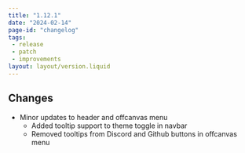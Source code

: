 ```yaml
---
title: "1.12.1"
date: "2024-02-14"
page-id: "changelog"
tags: 
 - release
 - patch
 - improvements
layout: layout/version.liquid
---
```

## Changes
- Minor updates to header and offcanvas menu
  - Added tooltip support to theme toggle in navbar
  - Removed tooltips from Discord and Github buttons in offcanvas menu